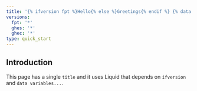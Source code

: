 ```yaml
---
title: '{% ifversion fpt %}Hello{% else %}Greetings{% endif %} {% data variables.product.product_name %}'
versions:
  fpt: '*'
  ghes: '*'
  ghec: '*'
type: quick_start
---
```


## Introduction

This page has a single `title` and it uses Liquid that depends on
`ifversion` and `data variables...`.
